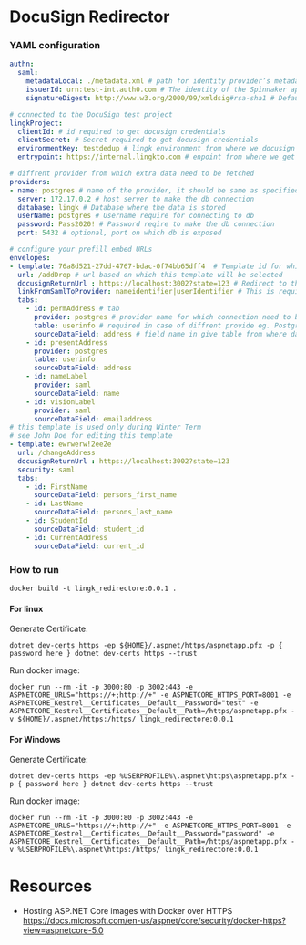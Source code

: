 # DocuSign Redirector

### YAML configuration 
```yaml
authn:
  saml:
    metadataLocal: ./metadata.xml # path for identity provider’s metadata XML file.     # (Secret). The 
    issuerId: urn:test-int.auth0.com # The identity of the Spinnaker application registered with the SAML provider.
    signatureDigest: http://www.w3.org/2000/09/xmldsig#rsa-sha1 # Default: SHA1. Digest algorithm to sign SAML messages (optional). Valid values include "SHA1", "SHA256", "SHA384", "SHA512", "RIPEMD160" and "MD5".

# connected to the DocuSign test project
lingkProject:
  clientId: # id required to get docusign credentials
  clientSecret: # Secret required to get docusign credentials
  environmentKey: testdedup # lingk environment from where we docusign credentials
  entrypoint: https://internal.lingkto.com # enpoint from where we get the credentials 

# diffrent provider from which extra data need to be fetched
providers:
- name: postgres # name of the provider, it should be same as specified in envelopes tabs configuration below
  server: 172.17.0.2 # host server to make the db connection
  database: lingk # Database where the data is stored
  userName: postgres # Username require for connecting to db
  password: Pass2020! # Password reqire to make the db connection
  port: 5432 # optional, port on which db is exposed

# configure your prefill embed URLs
envelopes:
- template: 76a8d521-27dd-4767-bdac-0f74bb65dff4  # Template id for which envelope need to be created 
  url: /addDrop # url based on which this template will be selected
  docusignReturnUrl : https://localhost:3002?state=123 # Redirect to the url after completing docusign 
  linkFromSamlToProvider: nameidentifier|userIdentifier # This is required to fetch data from provider, first field will be name of saml identifier and second field will be provider identifier, this will form the where clause like 'Where  userIdentifier=[nameidentifier(value of nameidentifier from saml, only id)]'
  tabs:
    - id: permAddress # tab
      provider: postgres # provider name for which connection need to be made
      table: userinfo # required in case of diffrent provide eg. Postgres
      sourceDataField: address # field name in give table from where data need to be shown on template
    - id: presentAddress       
      provider: postgres
      table: userinfo
      sourceDataField: address
    - id: nameLabel
      provider: saml
      sourceDataField: name      
    - id: visionLabel 
      provider: saml
      sourceDataField: emailaddress      
# this template is used only during Winter Term
# see John Doe for editing this template
- template: ewrwerw!2ee2e
  url: /changeAddress
  docusignReturnUrl : https://localhost:3002?state=123
  security: saml
  tabs:
    - id: FirstName 
      sourceDataField: persons_first_name
    - id: LastName 
      sourceDataField: persons_last_name
    - id: StudentId 
      sourceDataField: student_id
    - id: CurrentAddress 
      sourceDataField: current_id


```
### How to run

``docker build -t lingk_redirectore:0.0.1 .``

#### For linux  
  
  
Generate Certificate: 

``dotnet dev-certs https -ep ${HOME}/.aspnet/https/aspnetapp.pfx -p { password here }
dotnet dev-certs https --trust``

Run docker image:

``docker run --rm -it -p 3000:80 -p 3002:443 -e ASPNETCORE_URLS="https://+;http://+" -e ASPNETCORE_HTTPS_PORT=8001 -e ASPNETCORE_Kestrel__Certificates__Default__Password="test" -e ASPNETCORE_Kestrel__Certificates__Default__Path=/https/aspnetapp.pfx -v ${HOME}/.aspnet/https:/https/ lingk_redirectore:0.0.1``

#### For Windows

Generate Certificate: 

``dotnet dev-certs https -ep %USERPROFILE%\.aspnet\https\aspnetapp.pfx -p { password here }
dotnet dev-certs https --trust``

Run docker image:

``docker run --rm -it -p 3000:80 -p 3002:443 -e ASPNETCORE_URLS="https://+;http://+" -e ASPNETCORE_HTTPS_PORT=8001 -e ASPNETCORE_Kestrel__Certificates__Default__Password="password" -e ASPNETCORE_Kestrel__Certificates__Default__Path=/https/aspnetapp.pfx -v %USERPROFILE%\.aspnet\https:/https/ lingk_redirectore:0.0.1``


# Resources
* Hosting ASP.NET Core images with Docker over HTTPS https://docs.microsoft.com/en-us/aspnet/core/security/docker-https?view=aspnetcore-5.0